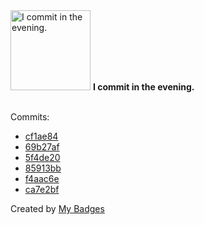 <img src="https://my-badges.github.io/my-badges/evening-commits.png" alt="I commit in the evening." title="I commit in the evening." width="128">
<strong>I commit in the evening.</strong>
<br><br>

Commits:

- <a href="https://github.com/antonmedv/fx/commit/cf1ae84cc794670e674f6454c7cf83f8b6e95c3d">cf1ae84</a>
- <a href="https://github.com/expr-lang/expr/commit/69b27afae29804c646a7d51f8daaa032becd799d">69b27af</a>
- <a href="https://github.com/expr-lang/expr/commit/5f4de2012b5ae915bc90db0067201b5f90f24e3f">5f4de20</a>
- <a href="https://github.com/webpod/jout/commit/85913bbd35de0612db6a74f0bbdc9732570694be">85913bb</a>
- <a href="https://github.com/antonmedv/fx/commit/f4aac6ec5dfd7d3e632f21dd889ad25c56a0d9fc">f4aac6e</a>
- <a href="https://github.com/antonmedv/fx/commit/ca7e2bf81e70247f97d118e7af26286dc58e1ebf">ca7e2bf</a>


Created by <a href="https://github.com/my-badges/my-badges">My Badges</a>